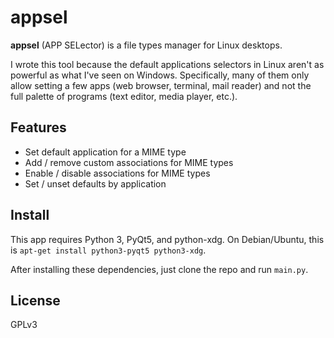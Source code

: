 # appsel

**appsel** (APP SELector) is a file types manager for Linux desktops.

I wrote this tool because the default applications selectors in Linux aren't as powerful as what I've seen on Windows. Specifically, many of them only allow setting a few apps (web browser, terminal, mail reader) and not the full palette of programs (text editor, media player, etc.).

## Features

- Set default application for a MIME type
- Add / remove custom associations for MIME types
- Enable / disable associations for MIME types
- Set / unset defaults by application

## Install

This app requires Python 3, PyQt5, and python-xdg. On Debian/Ubuntu, this is `apt-get install python3-pyqt5 python3-xdg`.

After installing these dependencies, just clone the repo and run `main.py`.

## License

GPLv3
